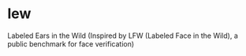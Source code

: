 # lew
Labeled Ears in the Wild (Inspired by LFW (Labeled Face in the Wild), a public benchmark for face verification)

